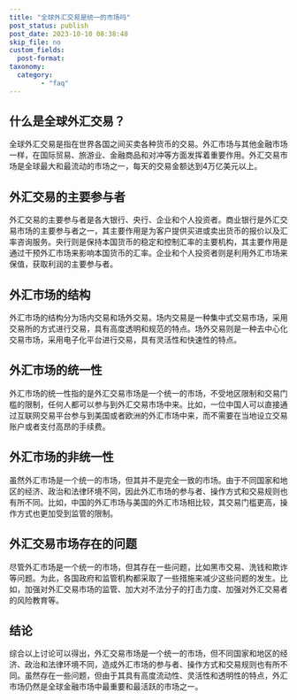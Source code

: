```yaml
---
title: "全球外汇交易是统一的市场吗"
post_status: publish
post_date: 2023-10-10 08:38:48
skip_file: no
custom_fields: 
  post-format: 
taxonomy:
  category:
        - "faq"
---
```


## 什么是全球外汇交易？

全球外汇交易是指在世界各国之间买卖各种货币的交易。外汇市场与其他金融市场一样，在国际贸易、旅游业、金融商品和对冲等方面发挥着重要作用。外汇交易市场是全球最大和最流动的市场之一，每天的交易金额达到4万亿美元以上。

## 外汇交易的主要参与者

外汇交易的主要参与者是各大银行、央行、企业和个人投资者。商业银行是外汇交易市场的主要参与者之一，其主要作用是为客户提供买进或卖出货币的报价以及汇率咨询服务。央行则是保持本国货币的稳定和控制汇率的主要机构，其主要作用是通过干预外汇市场来影响本国货币的汇率。企业和个人投资者则是利用外汇市场来保值，获取利润的主要参与者。

## 外汇市场的结构

外汇市场的结构分为场内交易和场外交易。场内交易是一种集中式交易市场，采用交易所的方式进行交易，具有高度透明和规范的特点。场外交易则是一种去中心化交易市场，采用电子化平台进行交易，具有灵活性和快速性的特点。

## 外汇市场的统一性

外汇市场的统一性指的是外汇交易市场是一个统一的市场，不受地区限制和交易门槛的限制，任何人都可以参与到外汇交易市场中来。比如，一位中国人可以直接通过互联网交易平台参与到美国或者欧洲的外汇市场中来，而不需要在当地设立交易账户或者支付高昂的手续费。

## 外汇市场的非统一性

虽然外汇市场是一个统一的市场，但其并不是完全一致的市场。由于不同国家和地区的经济、政治和法律环境不同，因此外汇市场的参与者、操作方式和交易规则也有所不同。比如，中国的外汇市场与美国的外汇市场相比较，其交易门槛更高，操作方式也更加受到监管的限制。

## 外汇交易市场存在的问题

尽管外汇市场是一个统一的市场，但其存在一些问题，比如黑市交易、洗钱和欺诈等问题。为此，各国政府和监管机构都采取了一些措施来减少这些问题的发生。比如，加强对外汇交易市场的监管、加大对不法分子的打击力度、加强对外汇交易者的风险教育等。

## 结论

综合以上讨论可以得出，外汇交易市场是一个统一的市场，但不同国家和地区的经济、政治和法律环境不同，造成外汇市场的参与者、操作方式和交易规则也有所不同。虽然存在一些问题，但由于其具有高度流动性、灵活性和透明性的特点，外汇市场仍然是全球金融市场中最重要和最活跃的市场之一。
